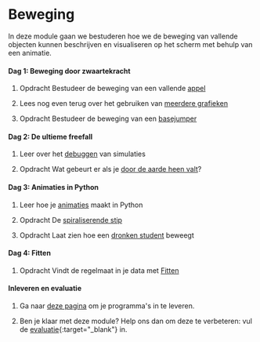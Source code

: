 # Beweging 

In deze module gaan we bestuderen hoe we de beweging van vallende objecten kunnen beschrijven en visualiseren op het scherm met behulp van een animatie.

#### Dag 1: Beweging door zwaartekracht

1. <span class="badge badge-primary">Opdracht</span> Bestudeer de beweging van een vallende [appel](/beweging/appel)

2. Lees nog even terug over het gebruiken van [meerdere grafieken](/technieken/plot)

3. <span class="badge badge-primary">Opdracht</span> Bestudeer de beweging van een [basejumper](/beweging/basejump)

#### Dag 2: De ultieme freefall

1. Leer over het [debuggen](/python/debuggen) van simulaties

2. <span class="badge badge-primary">Opdracht</span> Wat gebeurt er als je [door de aarde heen valt](/beweging/freefall)?

#### Dag 3: Animaties in Python

1. Leer hoe je [animaties](/python/animaties) maakt in Python

2. <span class="badge badge-primary">Opdracht</span> De [spiraliserende stip](/beweging/stip)

3. <span class="badge badge-primary">Opdracht</span> Laat zien hoe een [dronken student](/beweging/student) beweegt

#### Dag 4: Fitten

1. <span class="badge badge-primary">Opdracht</span> Vindt de regelmaat in je data met [Fitten](/beweging/fitten)

#### Inleveren en evaluatie

1. Ga naar [deze pagina](/beweging/inleveren) om je programma's in te leveren.

2. Ben je klaar met deze module? Help ons dan om deze te verbeteren: vul de [evaluatie](https://goo.gl/forms/bMEPwmQeLxMZ13qE2){:target="_blank"} in.

